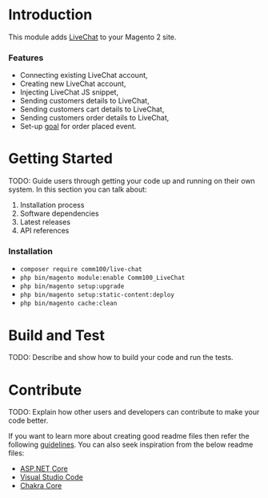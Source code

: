 # Introduction 
This module adds [LiveChat](https://www.comm100.com/) to your Magento 2 site.

### Features

* Connecting existing LiveChat account,
* Creating new LiveChat account,
* Injecting LiveChat JS snippet,
* Sending customers details to LiveChat,
* Sending customers cart details to LiveChat,
* Sending customers order details to LiveChat,
* Set-up [goal](https://www.livechatinc.com/kb/goals-set-up-and-use/) for order placed event.


# Getting Started
TODO: Guide users through getting your code up and running on their own system. In this section you can talk about:
1.	Installation process
2.	Software dependencies
3.	Latest releases
4.	API references

### Installation

* `composer require comm100/live-chat`
* `php bin/magento module:enable Comm100_LiveChat`
* `php bin/magento setup:upgrade`
* `php bin/magento setup:static-content:deploy`
* `php bin/magento cache:clean`

# Build and Test
TODO: Describe and show how to build your code and run the tests. 


# Contribute
TODO: Explain how other users and developers can contribute to make your code better. 

If you want to learn more about creating good readme files then refer the following [guidelines](https://docs.microsoft.com/en-us/azure/devops/repos/git/create-a-readme?view=azure-devops). You can also seek inspiration from the below readme files:
- [ASP.NET Core](https://github.com/aspnet/Home)
- [Visual Studio Code](https://github.com/Microsoft/vscode)
- [Chakra Core](https://github.com/Microsoft/ChakraCore)